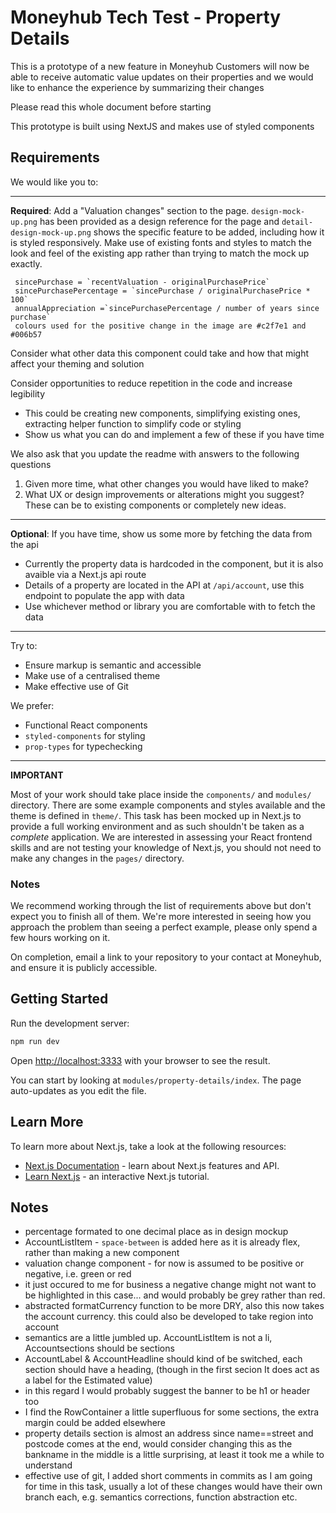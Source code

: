 # Moneyhub Tech Test - Property Details

This is a prototype of a new feature in Moneyhub
Customers will now be able to receive automatic value updates on their properties
and we would like to enhance the experience by summarizing their changes

Please read this whole document before starting

This prototype is built using NextJS and makes use of styled components

## Requirements

We would like you to:

---

**Required**: Add a "Valuation changes" section to the page. `design-mock-up.png` has been provided as a design reference for the page and `detail-design-mock-up.png` shows the specific feature to be added, including how it is styled responsively. Make use of existing fonts and styles to match the look and feel of the existing app rather than trying to match the mock up exactly.

```
 sincePurchase = `recentValuation - originalPurchasePrice`
 sincePurchasePercentage = `sincePurchase / originalPurchasePrice * 100`
 annualAppreciation =`sincePurchasePercentage / number of years since purchase`
 colours used for the positive change in the image are #c2f7e1 and #006b57
```

Consider what other data this component could take and how that might affect your theming and solution

Consider opportunities to reduce repetition in the code and increase legibility

- This could be creating new components, simplifying existing ones, extracting helper function to simplify code or styling
- Show us what you can do and implement a few of these if you have time

We also ask that you update the readme with answers to the following questions

1. Given more time, what other changes you would have liked to make?
2. What UX or design improvements or alterations might you suggest? These can be to existing components or completely new ideas.

---

**Optional**: If you have time, show us some more by fetching the data from the api

- Currently the property data is hardcoded in the component, but it is also avaible via a Next.js api route
- Details of a property are located in the API at `/api/account`, use this endpoint to populate the app with data
- Use whichever method or library you are comfortable with to fetch the data

---

Try to:

- Ensure markup is semantic and accessible
- Make use of a centralised theme
- Make effective use of Git

We prefer:

- Functional React components
- `styled-components` for styling
- `prop-types` for typechecking

---

**IMPORTANT**

Most of your work should take place inside the `components/` and `modules/` directory. There are some example components and styles available and the theme is defined in `theme/`. This task has been mocked up in Next.js to provide a full working environment and as such shouldn't be taken as a _complete_ application. We are interested in assessing your React frontend skills and are not testing your knowledge of Next.js, you should not need to make any changes in the `pages/` directory.

### Notes

We recommend working through the list of requirements above but don't expect you to finish all of them. We're more interested in seeing how you approach the problem than seeing a perfect example, please only spend a few hours working on it.

On completion, email a link to your repository to your contact at Moneyhub, and ensure it is publicly accessible.

## Getting Started

Run the development server:

```bash
npm run dev
```

Open [http://localhost:3333](http://localhost:3333) with your browser to see the result.

You can start by looking at `modules/property-details/index`. The page auto-updates as you edit the file.

## Learn More

To learn more about Next.js, take a look at the following resources:

- [Next.js Documentation](https://nextjs.org/docs) - learn about Next.js features and API.
- [Learn Next.js](https://nextjs.org/learn) - an interactive Next.js tutorial.

## Notes

- percentage formated to one decimal place as in design mockup
- AccountListItem - `space-between` is added here as it is already flex, rather than making a new component
- valuation change component - for now is assumed to be positive or negative, i.e. green or red
- it just occured to me for business a negative change might not want to be highlighted in this case... and would probably be grey rather than red.
- abstracted formatCurrency function to be more DRY, also this now takes the account currency. this could also be developed to take region into account
- semantics are a little jumbled up. AccountListItem is not a li, Accountsections should be sections
- AccountLabel & AccountHeadline should kind of be switched, each section should have a heading,
  (though in the first secion It does act as a label for the Estimated value)
- in this regard I would probably suggest the banner to be h1 or header too
- I find the RowContainer a little superfluous for some sections, the extra margin could be added elsewhere
- property details section is almost an address since name==street and postcode comes at the end, would consider changing this as the bankname in the middle is a little surprising, at least it took me a while to understand
- effective use of git, I added short comments in commits as I am going for time in this task, usually a lot of these changes would have their own branch each, e.g. semantics corrections, function abstraction etc.
